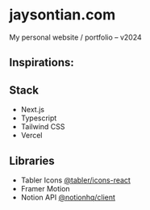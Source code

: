 # jaysontian.com

My personal website / portfolio – v2024

Inspirations:
- 


## Stack
- Next.js
- Typescript
- Tailwind CSS
- Vercel
## Libraries
- Tabler Icons [@tabler/icons-react](https://tabler.io/icons)
- Framer Motion
- Notion API [@notionhq/client](https://api.notion.com)
